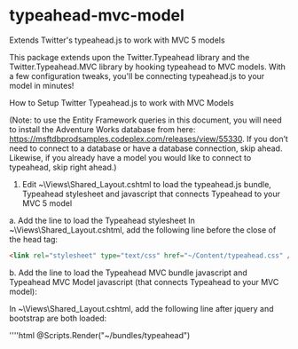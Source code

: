 # typeahead-mvc-model
Extends Twitter's typeahead.js to work with MVC 5 models

This package extends upon the Twitter.Typeahead library and the Twitter.Typeahead.MVC library by hooking typeahead to MVC models. With a few configuration tweaks, you'll be connecting typeahead.js to your model in minutes!

How to Setup Twitter Typeahead.js to work with MVC Models

(Note: to use the Entity Framework queries in this document, you will need to install the Adventure Works database from here: https://msftdbprodsamples.codeplex.com/releases/view/55330. If you don’t need to connect to a database or have a database connection, skip ahead.  Likewise, if you already have a model you would like to connect to typeahead, skip right ahead.)

1.	Edit ~\Views\Shared\_Layout.cshtml to load the typeahead.js bundle, Typeahead stylesheet and javascript that connects Typeahead to your MVC 5 model

a.	Add the line to load the Typeahead stylesheet
In ~\Views\Shared\_Layout.cshtml, add the following line before the close of the head tag:

````html
<link rel="stylesheet" type="text/css" href="~/Content/typeahead.css" />
````

b.	Add the line to load the Typeahead MVC bundle javascript and Typeahead MVC Model javascript (that connects Typeahead to your MVC model):

In ~\Views\Shared\_Layout.cshtml, add the following line after jquery and bootstrap are both loaded:

''''html
    @Scripts.Render("~/bundles/typeahead")
    <script src="~/Scripts/typeahead.mvc.model.js" />
````    
    
2.	Add a new Model to your project

a.	Right-click on the Models folder and choose Add > New Item…

b.	For the Name, type HelloWorld.cs and click Add

c.	In the Editor, add 3 new properties to the class. Hit F6 to Save and Build your project

''''c#
        public int HelloWorldId { get; set; }
        public string Message { get; set; }
        public string Person { get; set; }
        public int PersonId { get; set; }
````

3.	Add the Entity Framework for AdventureWorks2012 to your project.

a.	Right-click on your project and choose Add > New Item…

b.	Choose “ADO.NET Entity Data Model”. For Name, type “AWModel.” Click Add

c.	Choose “EF Designer from data…” Click Next >

d.	Click New Connection…

e.	For Server name, type the name of the server you attached the AdventureWorks2012 database to. For “Select or enter a database name”, choose AdventureWorks2012. Click Ok

f.	For “Save connection settings in Web.Config as”, type AWEntities. Click Next >

g.	Expand Tables and Person. Choose Person

h.	For Model Namespace, type AWModel. Click Finish

i.	For some reason, Entity Framework does not like it when an entity’s primary key does not match the entity name. To fix this, open up AWModel.edmx

j.	Rename the BusinessEntityId column to PersonId. Hit F6 to Save and Build your project

4.	Add a new Scaffolded Item to your project

a.	Right-click on the Controllers folder and choose Add > New Scaffolded Item…

b.	Choose “MVC 5 Controller with views, using Entity Framework”. Click Add

c.	For the Model class, choose HelloWorld ([Project Name].Models)

d.	For the Data context class, choose the data context you created earlier, AWEntities ([Project Name])

e.	For the Controller name, HelloWorldController. Click Add

5.	You now have a Controller, Model and View. It’s time to get to work!
6.	Open up HelloWorldController.cs.
7.	Near the top of the file, add the using statements for Entity Framework exceptions:

````c#
using System.Data.Entity.Core;
````

8.	Add code to get people out of the AdventureWorks2012 database using Entity Framework:

````c#
private List<Autocomplete> _GetPeople(string query)
{
    List<Autocomplete> people = new List<Autocomplete>();
    try
    {
        var results = (from p in db.People
                       where (p.FirstName + " " + p.LastName).Contains(query)
                       orderby p.FirstName,p.LastName
                       select p).Take(10).ToList();
        foreach (var r in results)
        {
            // create objects
            Autocomplete person = new Autocomplete();

            person.Name = string.Format("{0} {1}", r.FirstName, r.LastName);
            person.Id = r.PersonId;
            people.Add(person);
        }

    }
    catch (EntityCommandExecutionException eceex)
    {
        if (eceex.InnerException != null)
        {
            throw eceex.InnerException;
        }
        throw;
    }
    catch
    {
        throw;
    }
    return people;
}

9.	Add code to return the people in JSON format:

````c#
        public ActionResult GetPeople(string query)
        {
            return Json(_GetPeople(query), JsonRequestBehavior.AllowGet);
        }
````        
        
10.	Add a using statement after the @model line at the top of the file so our HtmlHelper is available in the View:

@using WebApplication2.Models

11.	Since we are hiding the PersonId, we can remove the following code from the View:

12.	For model.Name, we need to change the control from EditorFor to AutocompleteFor. We also need to specify the key field, the method that Typeahead will call to get the people. The last parameter is false which will not have this field get the focus when the page is opened.

@Html.AutocompleteFor(model => model.Name, model => model.PersonId, "GetPeople", "HelloWorld", false)

13.	In HelloWorldController, set a breakpoint in the second Create() (under the [HttpPost] declaration) to inspect the results returned from web page after we test out Typeahead

14.	Set a breakpoint on the first line in the Create() method (underneath the HttpPost() declaration)

15.	Go back to Create.cshtml and hit F5 to test things out

16.	For Message, type “Hello World!”

17.	For Name, type “Anna.”  It might take a second or two but the list will populate with the top 10 matches. Choose “Anna Albright”

18.	Notice that, in your breakpoint, if you expand “helloWorld”, that PersonId is automatically set to 325.  Neat, huh?

19.	I will leave it to you to implement writing helloWorld back at to a database.  This is an example after all 



